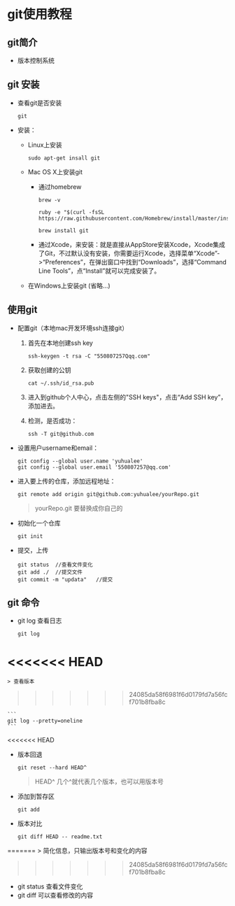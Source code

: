 # git使用教程

## git简介

* 版本控制系统

## git 安装

* 查看git是否安装

	```
	git
	```
	
* 安装：
	
	* Linux上安装
	
		```
		sudo apt-get insall git
		```
	
	* Mac OS X上安装git
	
		* 通过homebrew
	
			```
			brew -v
			```
			```
			ruby -e "$(curl -fsSL https://raw.githubusercontent.com/Homebrew/install/master/install)"
			```
			```
			brew install git
			```
			
		* 通过Xcode，来安装：就是直接从AppStore安装Xcode，Xcode集成了Git，不过默认没有安装，你需要运行Xcode，选择菜单“Xcode”->“Preferences”，在弹出窗口中找到“Downloads”，选择“Command Line Tools”，点“Install”就可以完成安装了。
		
	* 在Windows上安装git (省略...)
	
## 使用git
	
	
* 配置git（本地mac开发环境ssh连接git）

	1. 首先在本地创建ssh key
		
		```
		ssh-keygen -t rsa -C "550807257Qqq.com"
		```

	2. 获取创建的公钥
	
		```
		cat ~/.ssh/id_rsa.pub
		```
	
	3. 进入到github个人中心，点击左侧的"SSH keys"，点击“Add SSH key”，添加进去。
	
	4. 检测，是否成功：
	
		```
		ssh -T git@github.com
		```

* 设置用户username和email：

	```
	git config --global user.name 'yuhualee'
	git config --global user.email '550807257@qq.com'
	```

* 进入要上传的仓库，添加远程地址：

	```
	git remote add origin git@github.com:yuhualee/yourRepo.git
	```
	> yourRepo.git 要替换成你自己的
	
* 初始化一个仓库

	```
	git init
	```


* 提交，上传

	```
	git status  //查看文件变化
	git add ./  //提交文件
	git commit -m "updata"   //提交
	```	
	
## git 命令

* git log 查看日志

	```
	git log
	```
<<<<<<< HEAD
=======
	> 查看版本
>>>>>>> 24085da58f6981f6d0179fd7a56fcf701b8fba8c
	
	```
	git log --pretty=oneline
	```
<<<<<<< HEAD


* 版本回退

	```
	git reset --hard HEAD^
	```
	
	> HEAD^  几个^就代表几个版本，也可以用版本号
	
* 添加到暂存区

	```
	git add
	```
* 版本对比

	```
	git diff HEAD -- readme.txt
	```

=======
	> 简化信息，只输出版本号和变化的内容
>>>>>>> 24085da58f6981f6d0179fd7a56fcf701b8fba8c

* git status 查看文件变化
* git diff 可以查看修改的内容
		